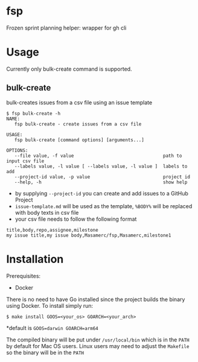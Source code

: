 # fsp
Frozen sprint planning helper: wrapper for gh cli

# Usage
Currently only bulk-create command is supported.

## bulk-create
bulk-creates issues from a csv file using an issue template
```
$ fsp bulk-create -h
NAME:
   fsp bulk-create - create issues from a csv file

USAGE:
   fsp bulk-create [command options] [arguments...]

OPTIONS:
   --file value, -f value                                 path to input csv file
   --labels value, -l value [ --labels value, -l value ]  labels to add
   --project-id value, -p value                           project id
   --help, -h                                             show help

```
- by supplying `--project-id` you can create and add issues to a GitHub Project
- `issue-template.md` will be used as the template, `%BODY%` will be replaced with body texts in csv file
- your csv file needs to follow the following format
```csv
title,body,repo,assignee,milestone
my issue title,my issue body,Masamerc/fsp,Masamerc,milestone1
```


# Installation
Prerequisites:
- Docker

There is no need to have Go installed since the project builds the binary using Docker.
To install simply run:
```
$ make install GOOS=<your_os> GOARCH=<your_arch>
```
*default is `GOOS=darwin GOARCH=arm64`

The compiled binary will be put under `/usr/local/bin` which is in the `PATH` by default for Mac OS users. Linux users may need to adjust the `Makefile` so the binary will be in the `PATH`